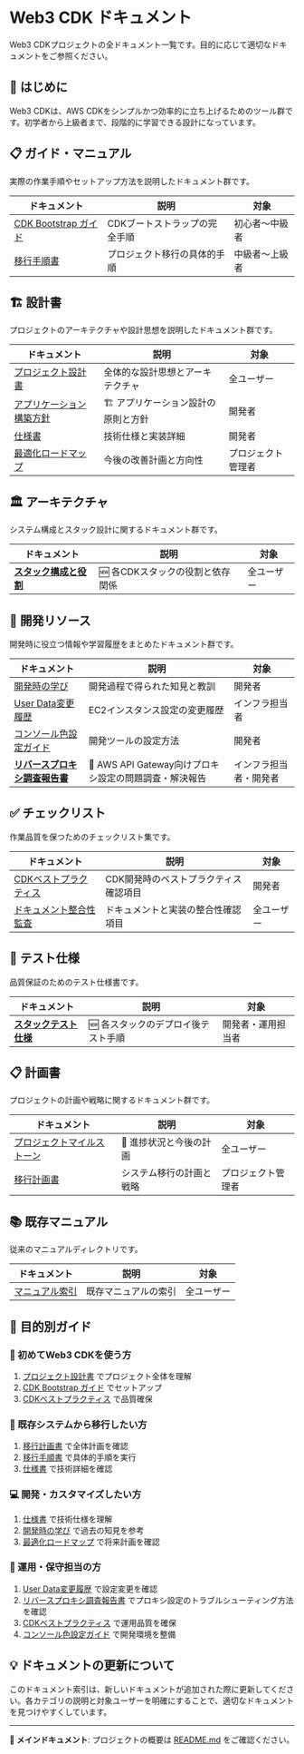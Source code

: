 # Web3 CDK ドキュメント

Web3 CDKプロジェクトの全ドキュメント一覧です。目的に応じて適切なドキュメントをご参照ください。

## 🚀 はじめに

Web3 CDKは、AWS CDKをシンプルかつ効率的に立ち上げるためのツール群です。初学者から上級者まで、段階的に学習できる設計になっています。

## 📋 ガイド・マニュアル

実際の作業手順やセットアップ方法を説明したドキュメント群です。

| ドキュメント | 説明 | 対象 |
|-------------|------|------|
| [CDK Bootstrap ガイド](guides/cdk-bootstrap-guide.md) | CDKブートストラップの完全手順 | 初心者〜中級者 |
| [移行手順書](guides/migration-step-by-step.md) | プロジェクト移行の具体的手順 | 中級者〜上級者 |

## 🏗️ 設計書

プロジェクトのアーキテクチャや設計思想を説明したドキュメント群です。

| ドキュメント | 説明 | 対象 |
|-------------|------|------|
| [プロジェクト設計書](design/project-design.md) | 全体的な設計思想とアーキテクチャ | 全ユーザー |
| [アプリケーション構築方針](design/application-architecture.md) | 🏗️ アプリケーション設計の原則と方針 | 開発者 |
| [仕様書](design/specification.md) | 技術仕様と実装詳細 | 開発者 |
| [最適化ロードマップ](design/project-optimization-roadmap.md) | 今後の改善計画と方向性 | プロジェクト管理者 |

## 🏛️ アーキテクチャ

システム構成とスタック設計に関するドキュメント群です。

| ドキュメント | 説明 | 対象 |
|-------------|------|------|
| [**スタック構成と役割**](architecture/stack-overview.md) | 🆕 各CDKスタックの役割と依存関係 | 全ユーザー |

## 📝 開発リソース

開発時に役立つ情報や学習履歴をまとめたドキュメント群です。

| ドキュメント | 説明 | 対象 |
|-------------|------|------|
| [開発時の学び](development/development-learnings.md) | 開発過程で得られた知見と教訓 | 開発者 |
| [User Data変更履歴](development/user-data-changes.md) | EC2インスタンス設定の変更履歴 | インフラ担当者 |
| [コンソール色設定ガイド](development/console-color-guide.md) | 開発ツールの設定方法 | 開発者 |
| [**リバースプロキシ調査報告書**](development/httpd_reverse_proxy_investigation_report.md) | 🔧 AWS API Gateway向けプロキシ設定の問題調査・解決報告 | インフラ担当者・開発者 |

## ✅ チェックリスト

作業品質を保つためのチェックリスト集です。

| ドキュメント | 説明 | 対象 |
|-------------|------|------|
| [CDKベストプラクティス](checklists/cdk-best-practices-checklist.md) | CDK開発時のベストプラクティス確認項目 | 開発者 |
| [ドキュメント整合性監査](checklists/documentation-audit-checklist.md) | ドキュメントと実装の整合性確認項目 | 全ユーザー |

## 🧪 テスト仕様

品質保証のためのテスト仕様書です。

| ドキュメント | 説明 | 対象 |
|-------------|------|------|
| [**スタックテスト仕様**](testing/stack-test-specifications.md) | 🆕 各スタックのデプロイ後テスト手順 | 開発者・運用担当者 |

## 📋 計画書

プロジェクトの計画や戦略に関するドキュメント群です。

| ドキュメント | 説明 | 対象 |
|-------------|------|------|
| [プロジェクトマイルストーン](planning/milestones.md) | 🎯 進捗状況と今後の計画 | 全ユーザー |
| [移行計画書](planning/migration-plan.md) | システム移行の計画と戦略 | プロジェクト管理者 |

## 📚 既存マニュアル

従来のマニュアルディレクトリです。

| ドキュメント | 説明 | 対象 |
|-------------|------|------|
| [マニュアル索引](manual/index.md) | 既存マニュアルの索引 | 全ユーザー |

## 🎯 目的別ガイド

### 🔰 初めてWeb3 CDKを使う方
1. [プロジェクト設計書](design/project-design.md) でプロジェクト全体を理解
2. [CDK Bootstrap ガイド](guides/cdk-bootstrap-guide.md) でセットアップ
3. [CDKベストプラクティス](checklists/cdk-best-practices-checklist.md) で品質確保

### 🚀 既存システムから移行したい方
1. [移行計画書](planning/migration-plan.md) で全体計画を確認
2. [移行手順書](guides/migration-step-by-step.md) で具体的手順を実行
3. [仕様書](design/specification.md) で技術詳細を確認

### 💻 開発・カスタマイズしたい方
1. [仕様書](design/specification.md) で技術仕様を理解
2. [開発時の学び](development/development-learnings.md) で過去の知見を参考
3. [最適化ロードマップ](design/project-optimization-roadmap.md) で将来計画を確認

### 🔧 運用・保守担当の方
1. [User Data変更履歴](development/user-data-changes.md) で設定変更を確認
2. [リバースプロキシ調査報告書](development/httpd_reverse_proxy_investigation_report.md) でプロキシ設定のトラブルシューティング方法を確認
3. [CDKベストプラクティス](checklists/cdk-best-practices-checklist.md) で運用品質を確保
4. [コンソール色設定ガイド](development/console-color-guide.md) で開発環境を整備

## 💡 ドキュメントの更新について

このドキュメント索引は、新しいドキュメントが追加された際に更新してください。各カテゴリの説明と対象ユーザーを明確にすることで、適切なドキュメントを見つけやすくしています。

---

**📖 メインドキュメント**: プロジェクトの概要は [README.md](../README.md) をご確認ください。